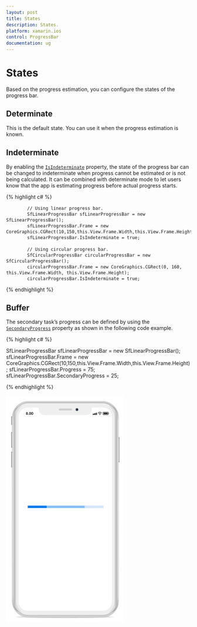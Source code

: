 ```yaml
---
layout: post
title: States
description: States.
platform: xamarin.ios
control: ProgressBar
documentation: ug
---
```


# States

Based on the progress estimation, you can configure the states of the progress bar.

## Determinate

This is the default state. You can use it when the progress estimation is known.

## Indeterminate

By enabling the [`IsIndeterminate`](https://help.syncfusion.com/cr/cref_files/xamarin-ios/Syncfusion.SfProgressBar.iOS~Syncfusion.iOS.ProgressBar.ProgressBarBase~IsIndeterminate.html) property, the state of the progress bar can be changed to indeterminate when progress cannot be estimated or is not being calculated. It can be combined with determinate mode to let users know that the app is estimating progress before actual progress starts.

{% highlight c# %}

            // Using linear progress bar. 
            SfLinearProgressBar sfLinearProgressBar = new SfLinearProgressBar(); 
            sfLinearProgressBar.Frame = new CoreGraphics.CGRect(10,150,this.View.Frame.Width,this.View.Frame.Height);            
            sfLinearProgressBar.IsIndeterminate = true;            

            // Using circular progress bar.
            SfCircularProgressBar circularProgressBar = new SfCircularProgressBar();   
            circularProgressBar.Frame = new CoreGraphics.CGRect(0, 160, this.View.Frame.Width, this.View.Frame.Height);         
            circularProgressBar.IsIndeterminate = true;            

{% endhighlight %} 

## Buffer

The secondary task’s progress can be defined by using the [`SecondaryProgress`](https://help.syncfusion.com/cr/cref_files/xamarin-ios/Syncfusion.SfProgressBar.iOS~Syncfusion.iOS.ProgressBar.SfLinearProgressBar~SecondaryProgress.html) property as shown in the following code example.

{% highlight c# %}

SfLinearProgressBar sfLinearProgressBar = new SfLinearProgressBar();
sfLinearProgressBar.Frame = new CoreGraphics.CGRect(10,150,this.View.Frame.Width,this.View.Frame.Height); 
sfLinearProgressBar.Progress = 75;
sfLinearProgressBar.SecondaryProgress = 25;

{% endhighlight %}

![](overview_images/buffer.png)
